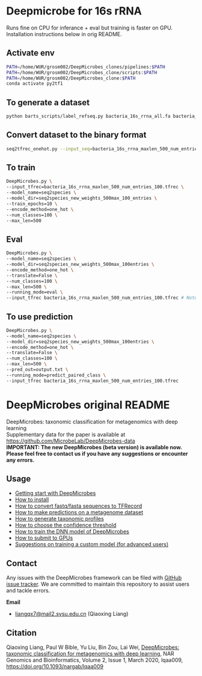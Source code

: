 # Deepmicrobe for 16s rRNA
Runs fine on CPU for inferance + eval but training is faster on GPU. Installation instructions below in orig README.
## Activate env
```bash
PATH=/home/WUR/grosm002/DeepMicrobes_clones/pipelines:$PATH
PATH=/home/WUR/grosm002/DeepMicrobes_clone/scripts:$PATH
PATH=/home/WUR/grosm002/DeepMicrobes_clone:$PATH
conda activate py2tf1
```

## To generate a dataset

```bash
python barts_scripts/label_refseq.py bacteria_16s_rrna_all.fa bacteria_16s_rrna_maxlen_500_num_entries_100.fa 500 100 10
```

## Convert dataset to the binary format 
```bash
seq2tfrec_onehot.py --input_seq=bacteria_16s_rrna_maxlen_500_num_entries_100.fa --output_tfrec=bacteria_16s_rrna_maxlen_500_num_entries_100.tfrec --is_train=True
```

## To train
```bash
DeepMicrobes.py \
--input_tfrec=bacteria_16s_rrna_maxlen_500_num_entries_100.tfrec \
--model_name=seq2species \
--model_dir=seq2species_new_weights_500max_100_entries \
--train_epochs=10 \
--encode_method=one_hot \
--num_classes=100 \
--max_len=500
```
## Eval

```bash
DeepMicrobes.py \
--model_name=seq2species \
--model_dir=seq2species_new_weights_500max_100entries \
--encode_method=one_hot \
--translate=False \
--num_classes=100 \
--max_len=500 \
--running_mode=eval \
--input_tfrec bacteria_16s_rrna_maxlen_500_num_entries_100.tfrec # Note that this also is the training file
```


## To use prediction
```bash
DeepMicrobes.py \
--model_name=seq2species \
--model_dir=seq2species_new_weights_500max_100entries \
--encode_method=one_hot \
--translate=False \
--num_classes=100 \
--max_len=500 \
--pred_out=output.txt \
--running_mode=predict_paired_class \
--input_tfrec bacteria_16s_rrna_maxlen_500_num_entries_100.tfrec
```


# DeepMicrobes original README

DeepMicrobes: taxonomic classification for metagenomics with deep learning <br>
Supplementary data for the paper is available at https://github.com/MicrobeLab/DeepMicrobes-data <br>
<b>IMPORTANT: The new DeepMicrobes (beta version) is available now. Please feel free to contact us if you have any suggestions or encounter any errors.</b>

## Usage

* [Getting start with DeepMicrobes](https://github.com/MicrobeLab/DeepMicrobes/blob/master/document/example.md)
* [How to install](https://github.com/MicrobeLab/DeepMicrobes/blob/master/document/install.md)
* [How to convert fastq/fasta sequences to TFRecord](https://github.com/MicrobeLab/DeepMicrobes/blob/master/document/tfrecord.md)
* [How to make predictions on a metagenome dataset](https://github.com/MicrobeLab/DeepMicrobes/blob/master/document/prediction.md)
* [How to generate taxonomic profiles](https://github.com/MicrobeLab/DeepMicrobes/blob/master/document/profile.md)
* [How to choose the confidence threshold](https://github.com/MicrobeLab/DeepMicrobes/blob/master/document/confidence.md)
* [How to train the DNN model of DeepMicrobes](https://github.com/MicrobeLab/DeepMicrobes/blob/master/document/train.md)
* [How to submit to GPUs](https://github.com/MicrobeLab/DeepMicrobes/blob/master/document/gpu.md)
* [Suggestions on training a custom model (for advanced users)](https://github.com/MicrobeLab/DeepMicrobes/blob/master/document/custom.md)



## Contact

Any issues with the DeepMicrobes framework can be filed with [GitHub issue tracker](https://github.com/MicrobeLab/DeepMicrobes/issues).
We are committed to maintain this repository to assist users and tackle errors. 

<b>Email</b>
* liangqx7@mail2.sysu.edu.cn (Qiaoxing Liang)



## Citation

Qiaoxing Liang, Paul W Bible, Yu Liu, Bin Zou, Lai Wei, [DeepMicrobes: taxonomic classification for metagenomics with deep learning](https://doi.org/10.1093/nargab/lqaa009), NAR Genomics and Bioinformatics, Volume 2, Issue 1, March 2020, lqaa009, https://doi.org/10.1093/nargab/lqaa009

